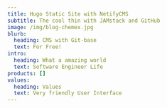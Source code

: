 ```yaml
---
title: Hugo Static Site with NetifyCMS
subtitle: The cool thin with JAMstack and GitHub
image: /img/blog-chemex.jpg
blurb:
  heading: CMS with Git-base
  text: For Free!
intro:
  heading: What a amazing world
  text: Software Engineer Life
products: []
values:
  heading: Values
  text: Very friendly User Interface
---
```


